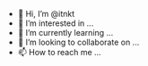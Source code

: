 - 👋 Hi, I’m @itnkt
- 👀 I’m interested in ...
- 🌱 I’m currently learning ...
- 💞️ I’m looking to collaborate on ...
- 📫 How to reach me ...

<!---
itnkt/itnkt is a ✨ special ✨ repository because its `README.md` (this file) appears on your GitHub profile.
You can click the Preview link to take a look at your changes.
--->
